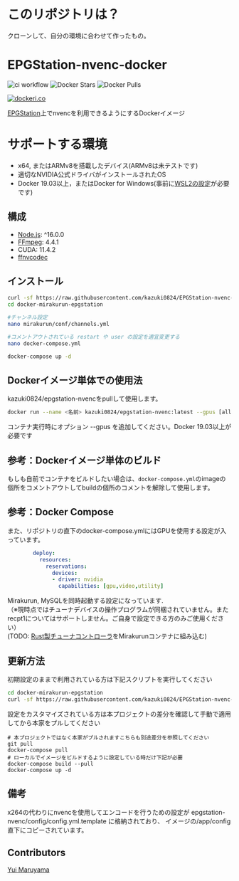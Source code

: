 # このリポジトリは？

クローンして、自分の環境に合わせて作ったもの。

# EPGStation-nvenc-docker
![ci workflow](https://github.com/kazuki0824/EPGStation-nvenc-docker/actions/workflows/docker-publish.yml/badge.svg)
![Docker Stars](https://img.shields.io/docker/stars/kazuki0824/epgstation-nvenc)
![Docker Pulls](https://img.shields.io/docker/pulls/kazuki0824/epgstation-nvenc)

[![dockeri.co](https://dockeri.co/image/kazuki0824/epgstation-nvenc)](https://hub.docker.com/r/kazuki0824/epgstation-nvenc)

[EPGStation](https://github.com/l3tnun/EPGStation)上でnvencを利用できるようにするDockerイメージ  

# サポートする環境
- x64, またはARMv8を搭載したデバイス(ARMv8は未テストです)
- 適切なNVIDIA公式ドライバがインストールされたOS
- Docker 19.03以上，またはDocker for Windows(事前に[WSL2の設定](https://docs.nvidia.com/cuda/wsl-user-guide/index.html)が必要です)


## 構成
- [Node.js](https://nodejs.org/ja/download/releases/): ^16.0.0
- [FFmpeg](https://www.ffmpeg.org/download.html): 4.4.1
- CUDA: 11.4.2
- [ffnvcodec](https://github.com/FFmpeg/nv-codec-headers)

## インストール
```sh
curl -sf https://raw.githubusercontent.com/kazuki0824/EPGStation-nvenc-docker/main/setup.sh | sh -s
cd docker-mirakurun-epgstation

#チャンネル設定
nano mirakurun/conf/channels.yml

#コメントアウトされている restart や user の設定を適宜変更する
nano docker-compose.yml

docker-compose up -d
```

## Dockerイメージ単体での使用法
kazuki0824/epgstation-nvencをpullして使用します。
```sh
docker run --name <名前> kazuki0824/epgstation-nvenc:latest --gpus [all|<count>]
```
コンテナ実行時にオプション --gpus を追加してください。Docker 19.03以上が必要です

## 参考：Dockerイメージ単体のビルド
もしも自前でコンテナをビルドしたい場合は、`docker-compose.yml`のimageの個所をコメントアウトしてbuildの個所のコメントを解除して使用します。

## 参考：Docker Compose
また、リポジトリの直下のdocker-compose.ymlにはGPUを使用する設定が入っています。
```yaml
        deploy:
          resources:
            reservations:
              devices:
              - driver: nvidia
                capabilities: [gpu,video,utility]
```
Mirakurun, MySQLを同時起動する設定になっています.  
（※現時点ではチューナデバイスの操作プログラムが同梱されていません。またrecpt1についてはサポートしません。ご自身で設定できる方のみご使用ください）  
(TODO: [Rust製チューナコントローラ](https://github.com/kazuki0824/b25-kit-rs)をMirakurunコンテナに組み込む)


## 更新方法
初期設定のままで利用されている方は下記スクリプトを実行してください

```sh
cd docker-mirakurun-epgstation
curl -sf https://raw.githubusercontent.com/kazuki0824/EPGStation-nvenc-docker/main/update.sh | sh -s
```
設定をカスタマイズされている方は本プロジェクトの差分を確認して手動で適用してから本家をプルしてください

```
# 本プロジェクトではなく本家がプルされますこちらも別途差分を参照してください
git pull
docker-compose pull
# ローカルでイメージをビルドするように設定している時だけ下記が必要
docker-compose build --pull
docker-compose up -d
```

## 備考
x264の代わりにnvencを使用してエンコードを行うための設定が
epgstation-nvenc/config/config.yml.template
に格納されており、
イメージの/app/config直下にコピーされています。

## Contributors
[Yui Maruyama](https://github.com/5ym)
